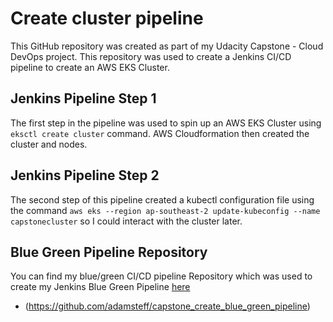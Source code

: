 
# Create cluster pipeline
This GitHub repository was created as part of my Udacity Capstone - Cloud DevOps project. This repository was used to create a Jenkins CI/CD pipeline to create an AWS EKS Cluster.

## Jenkins Pipeline Step 1
The first step in the pipeline was used to spin up an AWS EKS Cluster using `eksctl create cluster` command. AWS Cloudformation then created the cluster and nodes.

## Jenkins Pipeline Step 2
The second step of this pipeline created a kubectl configuration file using the command `aws eks --region ap-southeast-2 update-kubeconfig --name capstonecluster` so I could interact with the cluster later.

## Blue Green Pipeline Repository
You can find my blue/green CI/CD pipeline Repository which was used to create my Jenkins Blue Green Pipeline [here](https://github.com/adamsteff/capstone_create_blue_green_pipeline)
- (https://github.com/adamsteff/capstone_create_blue_green_pipeline) 








